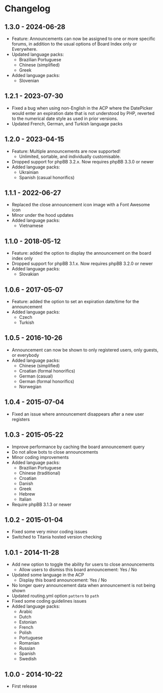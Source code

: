 # Changelog

## 1.3.0 - 2024-06-28

- Feature: Announcements can now be assigned to one or more specific forums, in addition to the usual options of Board Index only or Everywhere.
- Updated language packs:
	- Brazilian Portuguese
	- Chinese (simplified)
	- Greek
- Added language packs:
	- Slovenian

## 1.2.1 - 2023-07-30

- Fixed a bug when using non-English in the ACP where the DatePicker would enter an expiration date that is not understood by PHP, reverted to the numerical date style as used in prior versions.
- Updated French, German, and Turkish language packs

## 1.2.0 - 2023-04-15

- Feature: Multiple announcements are now supported!
	- Unlimited, sortable, and individually customisable.
- Dropped support for phpBB 3.2.x. Now requires phpBB 3.3.0 or newer
- Added language packs:
	- Ukrainian
	- Spanish (casual honorifics)

## 1.1.1 - 2022-06-27

- Replaced the close announcement icon image with a Font Awesome icon
- Minor under the hood updates
- Added language packs:
	- Vietnamese

## 1.1.0 - 2018-05-12

- Feature: added the option to display the announcement on the board index only
- Dropped support for phpBB 3.1.x. Now requires phpBB 3.2.0 or newer
- Added language packs:
	- Slovakian

## 1.0.6 - 2017-05-07

- Feature: added the option to set an expiration date/time for the announcement
- Added language packs:
	- Czech
	- Turkish

## 1.0.5 - 2016-10-26

- Announcement can now be shown to only registered users, only guests, or everybody
- Added language packs:
	- Chinese (simplified)
	- Croatian (formal honorifics)
	- German (casual)
	- German (formal honorifics)
	- Norwegian

## 1.0.4 - 2015-07-04

- Fixed an issue where announcement disappears after a new user registers

## 1.0.3 - 2015-05-22

- Improve performance by caching the board announcement query
- Do not allow bots to close announcements
- Minor coding improvements
- Added language packs:
	- Brazilian Portuguese
	- Chinese (traditional)
	- Croatian
	- Danish
	- Greek
	- Hebrew
	- Italian
- Require phpBB 3.1.3 or newer

## 1.0.2 - 2015-01-04

- Fixed some very minor coding issues
- Switched to Titania hosted version checking

## 1.0.1 - 2014-11-28

- Add new option to toggle the ability for users to close announcements
	- Allow users to dismiss this board announcement: Yes / No
- Updated some language in the ACP
	- Display this board announcement: Yes / No
- No longer query announcement data when announcement is not being shown
- Updated routing.yml option `pattern` to `path`
- Fixed some coding guidelines issues
- Added language packs:
	- Arabic
	- Dutch
	- Estonian
	- French
	- Polish
	- Portuguese
	- Romanian
	- Russian
	- Spanish
	- Swedish

## 1.0.0 - 2014-10-22

- First release
